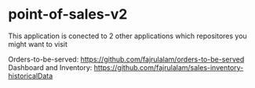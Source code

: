 # point-of-sales-v2

This application is conected to 2 other applications which repositores you might want to visit

Orders-to-be-served: https://github.com/fajrulalam/orders-to-be-served
Dashboard and Inventory: https://github.com/fajrulalam/sales-inventory-historicalData
